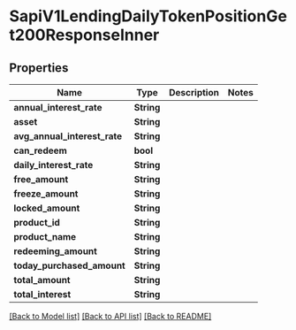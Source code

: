 # SapiV1LendingDailyTokenPositionGet200ResponseInner

## Properties

Name | Type | Description | Notes
------------ | ------------- | ------------- | -------------
**annual_interest_rate** | **String** |  | 
**asset** | **String** |  | 
**avg_annual_interest_rate** | **String** |  | 
**can_redeem** | **bool** |  | 
**daily_interest_rate** | **String** |  | 
**free_amount** | **String** |  | 
**freeze_amount** | **String** |  | 
**locked_amount** | **String** |  | 
**product_id** | **String** |  | 
**product_name** | **String** |  | 
**redeeming_amount** | **String** |  | 
**today_purchased_amount** | **String** |  | 
**total_amount** | **String** |  | 
**total_interest** | **String** |  | 

[[Back to Model list]](../README.md#documentation-for-models) [[Back to API list]](../README.md#documentation-for-api-endpoints) [[Back to README]](../README.md)


